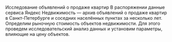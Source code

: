 Исследование объявлений о продаже квартир
В распоряжении данные сервиса Яндекс Недвижимость — архив объявлений о продаже квартир в Санкт-Петербурге и соседних населённых пунктах за несколько лет. Определим рыночную стоимость объектов недвижимости. Для этого проведем исследовательский анализ данных и установим параметры, влияющие на цену объектов.
